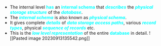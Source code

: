 - The internal level **<span style="color:#00ffff">has</span>** an **<span style="color:#00ffff">internal schema</span>** that ***<span style="color:#00ffff">describes</span>*** the ***<span style="color:#00ffff">physical storage structure</span>*** of the ***<span style="color:#00ffff">database</span>***. 
- The ***<span style="color:#00ffff">internal schema</span>*** is also known as ***<span style="color:#00ffff">physical schema</span>***.
- It gives complete ***<span style="color:#00ffff">details</span>*** of ***<span style="color:#00ffff">data storage access paths</span>***, various ***<span style="color:#00ffff">record types</span>***, physical ***<span style="color:#00ffff">sequence of records</span>*** etc. 
- This is the ***<span style="color:#00ffff">low level representation</span>*** of the entire **<span style="color:#00ffff">database</span>** in detail.
![[Pasted image 20230913135542.png]]